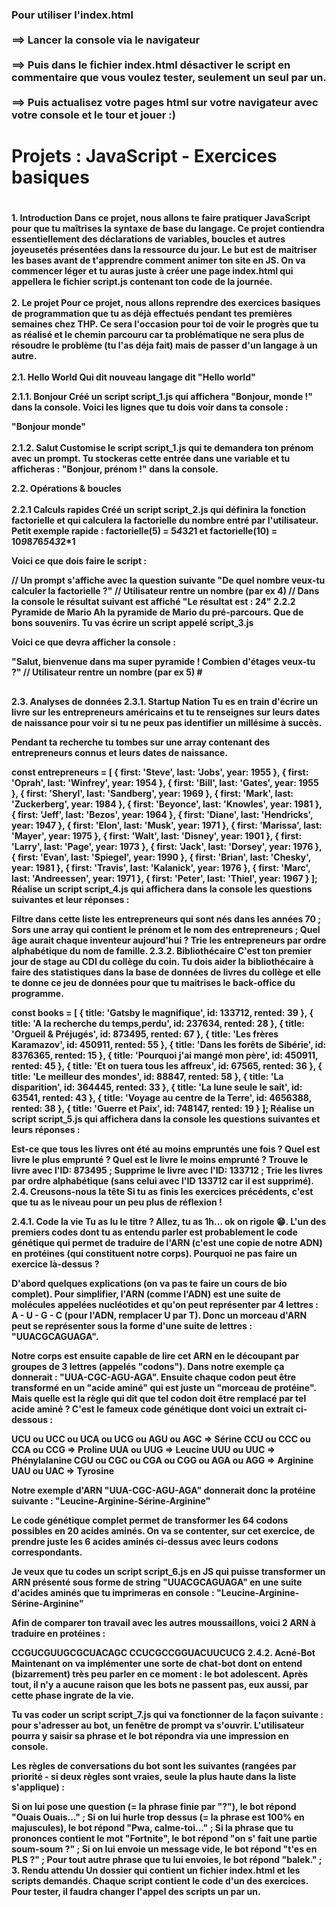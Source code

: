 <h3>Pour utiliser l'index.html
<br/><br/>
==> Lancer la console via le navigateur
<br/><br/>
==> Puis dans le fichier index.html désactiver le script en commentaire que vous voulez tester, seulement un seul par un.
<br/><br/>
==> Puis actualisez votre pages html sur votre navigateur avec votre console et le tour et jouer :)


<h1>Projets : JavaScript - Exercices basiques<h1>

<h4>
1. Introduction
   Dans ce projet, nous allons te faire pratiquer JavaScript pour que tu maîtrises la syntaxe de base du langage. Ce projet contiendra essentiellement des déclarations de variables, boucles et autres joyeusetés présentées dans la ressource du jour. Le but est de maitriser les bases avant de t'apprendre comment animer ton site en JS. On va commencer léger et tu auras juste à créer une page index.html qui appellera le fichier script.js contenant ton code de la journée.
<br/><br/>
2. Le projet
   Pour ce projet, nous allons reprendre des exercices basiques de programmation que tu as déjà effectués pendant tes premières semaines chez THP. Ce sera l'occasion pour toi de voir le progrès que tu as réalisé et le chemin parcouru car ta problématique ne sera plus de résoudre le problème (tu l'as déja fait) mais de passer d'un langage à un autre.
<br/><br/>
2.1. Hello World
Qui dit nouveau langage dit "Hello world"

2.1.1. Bonjour
Créé un script script_1.js qui affichera "Bonjour, monde !" dans la console. Voici les lignes que tu dois voir dans ta console :

"Bonjour monde"
<br/><br/>
2.1.2. Salut
Customise le script script_1.js qui te demandera ton prénom avec un prompt. Tu stockeras cette entrée dans une variable et tu afficheras : "Bonjour, prénom !" dans la console.

2.2. Opérations & boucles
<br/><br/>
2.2.1 Calculs rapides
Créé un script script_2.js qui définira la fonction factorielle et qui calculera la factorielle du nombre entré par l'utilisateur. Petit exemple rapide : factorielle(5) = 5*4*3*2*1 et factorielle(10) = 10*9*8*7*6*5*4*3*2\*1

Voici ce que dois faire le script :

// Un prompt s'affiche avec la question suivante
"De quel nombre veux-tu calculer la factorielle ?"
// Utilisateur rentre un nombre (par ex 4)
// Dans la console le résultat suivant est affiché
"Le résultat est : 24"
2.2.2 Pyramide de Mario
Ah la pyramide de Mario du pré-parcours. Que de bons souvenirs. Tu vas écrire un script appelé script_3.js

Voici ce que devra afficher la console :

"Salut, bienvenue dans ma super pyramide ! Combien d'étages veux-tu ?"
// Utilisateur rentre un nombre (par ex 5) #

##

###

####

#####
<h4>
2.3. Analyses de données
2.3.1. Startup Nation
Tu es en train d'écrire un livre sur les entrepreneurs américains et tu te renseignes sur leurs dates de naissance pour voir si tu ne peux pas identifier un millésime à succès.

Pendant ta recherche tu tombes sur une array contenant des entrepreneurs connus et leurs dates de naissance.

const entrepreneurs = [
{ first: 'Steve', last: 'Jobs', year: 1955 },
{ first: 'Oprah', last: 'Winfrey', year: 1954 },
{ first: 'Bill', last: 'Gates', year: 1955 },
{ first: 'Sheryl', last: 'Sandberg', year: 1969 },
{ first: 'Mark', last: 'Zuckerberg', year: 1984 },
{ first: 'Beyonce', last: 'Knowles', year: 1981 },
{ first: 'Jeff', last: 'Bezos', year: 1964 },
{ first: 'Diane', last: 'Hendricks', year: 1947 },
{ first: 'Elon', last: 'Musk', year: 1971 },
{ first: 'Marissa', last: 'Mayer', year: 1975 },
{ first: 'Walt', last: 'Disney', year: 1901 },
{ first: 'Larry', last: 'Page', year: 1973 },
{ first: 'Jack', last: 'Dorsey', year: 1976 },
{ first: 'Evan', last: 'Spiegel', year: 1990 },
{ first: 'Brian', last: 'Chesky', year: 1981 },
{ first: 'Travis', last: 'Kalanick', year: 1976 },
{ first: 'Marc', last: 'Andreessen', year: 1971 },
{ first: 'Peter', last: 'Thiel', year: 1967 }
];
Réalise un script script_4.js qui affichera dans la console les questions suivantes et leur réponses :

Filtre dans cette liste les entrepreneurs qui sont nés dans les années 70 ;
Sors une array qui contient le prénom et le nom des entrepreneurs ;
Quel âge aurait chaque inventeur aujourd'hui ?
Trie les entrepreneurs par ordre alphabétique du nom de famille.
2.3.2. Bibliothécaire
C'est ton premier jour de stage au CDI du collège du coin. Tu dois aider la bibliothécaire à faire des statistiques dans la base de données de livres du collège et elle te donne ce jeu de données pour que tu maitrises le back-office du programme.

const books = [
{ title: 'Gatsby le magnifique', id: 133712, rented: 39 },
{ title: 'A la recherche du temps,perdu', id: 237634, rented: 28 },
{ title: 'Orgueil & Préjugés', id: 873495, rented: 67 },
{ title: 'Les frères Karamazov', id: 450911, rented: 55 },
{ title: 'Dans les forêts de Sibérie', id: 8376365, rented: 15 },
{ title: 'Pourquoi j\'ai mangé mon père', id: 450911, rented: 45 },
{ title: 'Et on tuera tous les affreux', id: 67565, rented: 36 },
{ title: 'Le meilleur des mondes', id: 88847, rented: 58 },
{ title: 'La disparition', id: 364445, rented: 33 },
{ title: 'La lune seule le sait', id: 63541, rented: 43 },
{ title: 'Voyage au centre de la Terre', id: 4656388, rented: 38 },
{ title: 'Guerre et Paix', id: 748147, rented: 19 }
];
Réalise un script script_5.js qui affichera dans la console les questions suivantes et leurs réponses :

Est-ce que tous les livres ont été au moins empruntés une fois ?
Quel est livre le plus emprunté ?
Quel est le livre le moins emprunté ?
Trouve le livre avec l'ID: 873495 ;
Supprime le livre avec l'ID: 133712 ;
Trie les livres par ordre alphabétique (sans celui avec l'ID 133712 car il est supprimé).
2.4. Creusons-nous la tête
Si tu as finis les exercices précédents, c'est que tu as le niveau pour un peu plus de réflexion !

2.4.1. Code la vie
Tu as lu le titre ? Allez, tu as 1h... ok on rigole 😁.
L'un des premiers codes dont tu as entendu parler est probablement le code génétique qui permet de traduire de l'ARN (c'est une copie de notre ADN) en protéines (qui constituent notre corps). Pourquoi ne pas faire un exercice là-dessus ?

D'abord quelques explications (on va pas te faire un cours de bio complet). Pour simplifier, l'ARN (comme l'ADN) est une suite de molécules appelées nucléotides et qu'on peut représenter par 4 lettres : A - U - G - C (pour l'ADN, remplacer U par T). Donc un morceau d'ARN peut se représenter sous la forme d'une suite de lettres : "UUACGCAGUAGA".

Notre corps est ensuite capable de lire cet ARN en le découpant par groupes de 3 lettres (appelés "codons"). Dans notre exemple ça donnerait : "UUA-CGC-AGU-AGA". Ensuite chaque codon peut être transformé en un "acide aminé" qui est juste un "morceau de protéine". Mais quelle est la règle qui dit que tel codon doit être remplacé par tel acide aminé ? C'est le fameux code génétique dont voici un extrait ci-dessous :

UCU ou UCC ou UCA ou UCG ou AGU ou AGC => Sérine
CCU ou CCC ou CCA ou CCG => Proline
UUA ou UUG => Leucine
UUU ou UUC => Phénylalanine
CGU ou CGC ou CGA ou CGG ou AGA ou AGG => Arginine
UAU ou UAC => Tyrosine

Notre exemple d'ARN "UUA-CGC-AGU-AGA" donnerait donc la protéine suivante : "Leucine-Arginine-Sérine-Arginine"

Le code génétique complet permet de transformer les 64 codons possibles en 20 acides aminés. On va se contenter, sur cet exercice, de prendre juste les 6 acides aminés ci-dessus avec leurs codons correspondants.

Je veux que tu codes un script script_6.js en JS qui puisse transformer un ARN présenté sous forme de string "UUACGCAGUAGA" en une suite d'acides aminés que tu imprimeras en console : "Leucine-Arginine-Sérine-Arginine"

Afin de comparer ton travail avec les autres moussaillons, voici 2 ARN à traduire en protéines :

CCGUCGUUGCGCUACAGC
CCUCGCCGGUACUUCUCG
2.4.2. Acné-Bot
Maintenant on va implémenter une sorte de chat-bot dont on entend (bizarrement) très peu parler en ce moment : le bot adolescent. Après tout, il n'y a aucune raison que les bots ne passent pas, eux aussi, par cette phase ingrate de la vie.

Tu vas coder un script script_7.js qui va fonctionner de la façon suivante : pour s'adresser au bot, un fenêtre de prompt va s'ouvrir. L'utilisateur pourra y saisir sa phrase et le bot répondra via une impression en console.

Les règles de conversations du bot sont les suivantes (rangées par priorité - si deux règles sont vraies, seule la plus haute dans la liste s'applique) :

Si on lui pose une question (= la phrase finie par "?"), le bot répond "Ouais Ouais..." ;
Si on lui hurle trop dessus (= la phrase est 100% en majuscules), le bot répond "Pwa, calme-toi..." ;
Si la phrase que tu prononces contient le mot "Fortnite", le bot répond "on s' fait une partie soum-soum ?" ;
Si on lui envoie un message vide, le bot répond "t'es en PLS ?" ;
Pour tout autre phrase que tu lui envoies, le bot répond "balek." ; 3. Rendu attendu
Un dossier qui contient un fichier index.html et les scripts demandés. Chaque script contient le code d'un des exercices. Pour tester, il faudra changer l'appel des scripts un par un.

